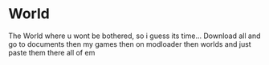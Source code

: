 # World
The World where u wont be bothered, so i guess its time...
Download all and go to documents then my games then on modloader then worlds and just paste them there all of em
